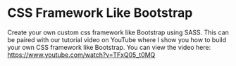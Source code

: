 # CSS Framework Like Bootstrap

Create your own custom css framework like Bootstrap using SASS. This can be paired with our tutorial video on YouTube where I show you how to build your own CSS framework like Bootstrap. You can view the video here: https://www.youtube.com/watch?v=TFxQ05_t0MQ
